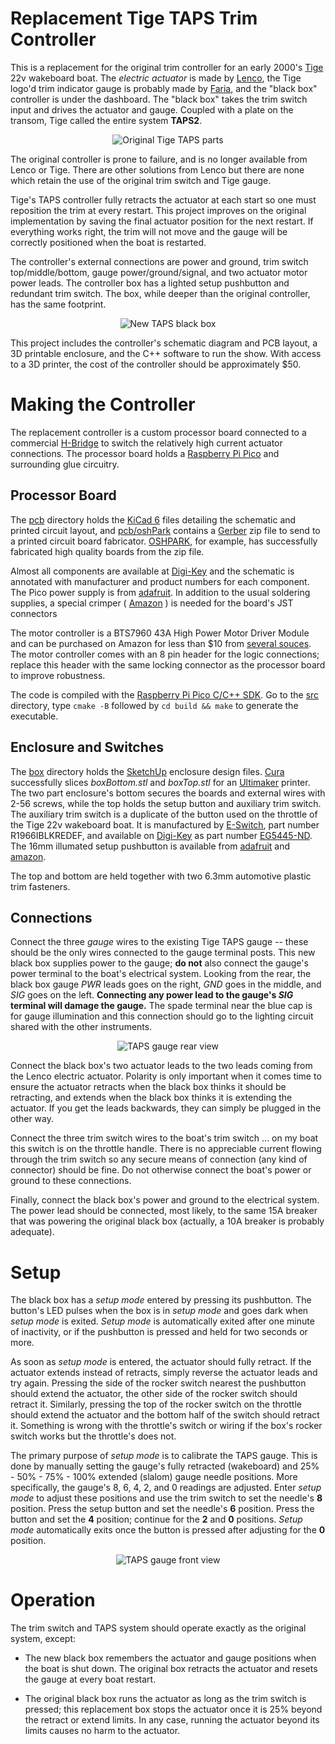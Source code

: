 # Replacement Tige TAPS Trim Controller

This is a replacement for the original trim controller for an early 2000's [Tige](https://www.tige.com/) 22v wakeboard boat.
The *electric actuator* is made by [Lenco](https://www.lencomarine.com), the Tige logo'd
trim indicator gauge is probably made by [Faria](https://fariabeede.com), and the
"black box" controller is under the dashboard.  The "black box" takes the trim switch input and drives the actuator
and gauge.  Coupled with a plate on the transom, Tige called the entire system **TAPS2**.

<p align="center"><img src="art/original.png" alt="Original Tige TAPS parts"></p>

The original controller is prone to failure, and is no longer available from Lenco or Tige.  There are
other solutions from Lenco but there are none which retain the use of the original trim switch and Tige
gauge.

Tige's TAPS controller fully retracts the actuator at each start so one must
reposition the trim at every restart.
This project improves on the original implementation by saving the final actuator position for the next
restart.
If everything works right, the trim will not move and the gauge will be correctly positioned when the
boat is restarted.

The controller's external connections are power and ground, trim switch top/middle/bottom,
gauge power/ground/signal, and two actuator motor power leads.  The controller box has a lighted
setup pushbutton and redundant trim switch.
The box, while deeper than the original controller, has the same footprint.

<p align="center"><img src="art/newBox.png" alt="New TAPS black box"></p>

This project includes the controller's schematic diagram and PCB layout, a 3D printable enclosure, and the C++
software to run the show.  With access to a 3D printer, the cost of the controller should be approximately $50.

# Making the Controller

The replacement controller is a custom processor board connected to a commercial
[H-Bridge](https://en.wikipedia.org/wiki/H-bridge)
to switch the relatively high current actuator connections.
The processor board holds a [Raspberry Pi Pico](https://www.google.com/search?q=raspberry+pico) and surrounding
glue circuitry.

## Processor Board

The [pcb](pcb) directory holds the [KiCad 6](https://www.kicad.org/) files detailing the schematic and
printed circuit layout, and
[pcb/oshPark](pcb/oshPark)
contains a
[Gerber](https://en.wikipedia.org/wiki/Gerber_format)
zip file to send to a printed circuit board
fabricator.  [OSHPARK](https://oshpark.com/), for example, has successfully fabricated high quality boards from
the zip file.

Almost all components are available at [Digi-Key](https://www.digikey.com/) and the schematic is annotated with
manufacturer and product numbers for each component.
The Pico power supply is from [adafruit](https://www.adafruit.com/product/4683).
In addition to the usual soldering supplies, a special crimper
( [Amazon](https://www.amazon.com/dp/B088NQV8Z3) )
is needed for the board's JST connectors

The motor controller is a BTS7960 43A High Power Motor Driver Module and can be purchased on Amazon for less than $10 from
[several souces](https://www.amazon.com/s/?url=search-alias%3Daps&field-keywords=BTS7960+43A+Motor+Driver+Module).
The motor controller comes with an 8 pin header for the logic connections; replace this header with the same locking connector
as the processor board to improve robustness.

The code is compiled with the [Raspberry Pi Pico C/C++ SDK](https://datasheets.raspberrypi.com/pico/raspberry-pi-pico-c-sdk.pdf).
Go to the [src](/src) directory, type `cmake -B` followed by `cd build && make` to generate the executable.

## Enclosure and Switches

The [box](/box) directory holds the [SketchUp](https://www.sketchup.com/) enclosure design files.
[Cura](https://ultimaker.com/software/ultimaker-cura) successfully slices *boxBottom.stl* and *boxTop.stl* for
an [Ultimaker](https://ultimaker.com/) printer.
The two part enclosure's bottom secures the boards and external wires with 2-56 screws, while the top holds the setup button and
auxiliary trim switch.
The auxiliary trim switch is a duplicate of the button used on the throttle of the Tige 22v wakeboard boat.
It is manufactured by
[E-Switch](https://www.e-switch.com/),
part number
R1966IBLKREDEF,
and available on
[Digi-Key](https://www.digikey.com/short/t0br9zjr)
as part number [EG5445-ND](https://www.digikey.com/short/t0br9zjr).
The 16mm illumated setup pushbutton is available from [adafruit](https://www.adafruit.com/product/1477)
and [amazon](https://www.amazon.com/dp/B0148183D2).

The top and bottom are held together with two 6.3mm automotive plastic trim fasteners.

## Connections

Connect the three *gauge* wires to the existing Tige TAPS gauge -- these should be the only wires connected to
the gauge terminal posts.  This new black box supplies power to the gauge; **do not** also connect the gauge's power terminal to
the boat's electrical system.  Looking from the rear, the black box gauge *PWR* leads goes on the right, *GND* goes in the middle,
and *SIG* goes on the left.  **Connecting any power lead to the gauge's *SIG* terminal will damage the gauge.**
The spade terminal near the blue cap is for gauge illumination and this connection should go to the lighting circuit
shared with the other instruments.

<p align="center"><img src="art/GaugeRear.png" alt="TAPS gauge rear view"></p>

Connect the black box's two actuator leads to the two leads coming from the Lenco electric actuator.  Polarity
is only important when it comes time to ensure the actuator retracts when the black box thinks it should be
retracting, and extends when the black box thinks it is extending the actuator.  If you get the leads backwards,
they can simply be plugged in the other way.

Connect the three trim switch wires to the boat's trim switch ... on my boat this switch is on the throttle handle.
There is no appreciable current flowing through the trim switch so any secure means of connection (any kind of connector)
should be fine.  Do not otherwise connect the boat's power or ground to these connections.

Finally, connect the black box's power and ground to the electrical system.  The power lead should be connected, most likely,
to the same 15A breaker that was powering the original black box (actually, a 10A breaker is probably adequate).

# Setup

The black box has a *setup mode* entered by pressing its pushbutton.  The button's LED pulses
when the box is in *setup mode* and goes dark when *setup mode* is exited.  *Setup mode* is automatically exited after one
minute of inactivity, or if the pushbutton is pressed and held for two seconds or more.

As soon as *setup mode* is entered, the actuator should fully retract.
If the actuator extends instead of retracts, simply reverse the actuator leads and try again.
Pressing the side of the rocker switch nearest the pushbutton should extend the actuator, the other side of
the rocker switch should retract it.
Similarly, pressing the top of the rocker switch on the throttle should extend the actuator and the bottom half of the
switch should retract it.  Something is wrong with the
throttle's switch or wiring if the box's rocker switch works but the throttle's does not.

The primary purpose of *setup mode* is to calibrate the TAPS gauge.  This is done by manually setting the gauge's fully retracted (wakeboard) and 25% - 50% - 75% - 100% extended (slalom) gauge needle positions.  More specifically, the gauge's 8, 6, 4, 2, and 0 readings are adjusted.  Enter *setup mode* to adjust these positions and use the trim switch to set the needle's **8** position.  Press the
setup button and set the needle's **6** position.  Press the button and set the **4** position; continue for the **2** and **0** positions.
*Setup mode* automatically exits once the button is pressed after adjusting for the **0** position.

<p align="center"><img src="art/GaugeFront.png" alt="TAPS gauge front view"></p>

# Operation

The trim switch and TAPS system should operate exactly as the original system, except:
- The new black box remembers the actuator and gauge positions when the boat is shut down.
The original box retracts the actuator and resets the gauge at every boat restart.

- The original black box runs the actuator as long as the trim switch is pressed; this replacement box stops the actuator
once it is 25% beyond the retract or extend limits.
In any case, running the actuator beyond its limits causes no harm to the actuator.

